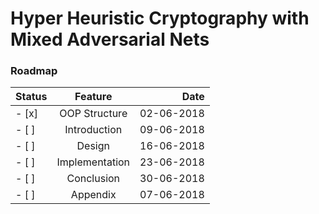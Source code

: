 # Hyper Heuristic Cryptography with Mixed Adversarial Nets

### Roadmap

| Status        | Feature       | Date       |
| ------------- |:-------------:| ----------:|
| - [x]         | OOP Structure | 02-06-2018 |
| - [ ]         | Introduction  | 09-06-2018 |
| - [ ]         | Design        | 16-06-2018 |
| - [ ]         | Implementation| 23-06-2018 |
| - [ ]         | Conclusion    | 30-06-2018 |
| - [ ]         | Appendix      | 07-06-2018 |

